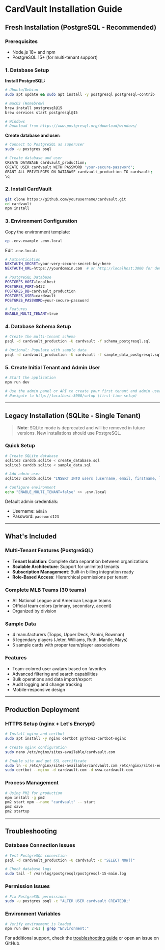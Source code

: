 # CardVault Installation Guide

## Fresh Installation (PostgreSQL - Recommended)

### Prerequisites
- Node.js 18+ and npm
- PostgreSQL 15+ (for multi-tenant support)

### 1. Database Setup

**Install PostgreSQL:**
```bash
# Ubuntu/Debian
sudo apt update && sudo apt install -y postgresql postgresql-contrib

# macOS (Homebrew)
brew install postgresql@15
brew services start postgresql@15

# Windows
# Download from https://www.postgresql.org/download/windows/
```

**Create database and user:**
```bash
# Connect to PostgreSQL as superuser
sudo -u postgres psql

# Create database and user
CREATE DATABASE cardvault_production;
CREATE USER cardvault WITH PASSWORD 'your-secure-password';
GRANT ALL PRIVILEGES ON DATABASE cardvault_production TO cardvault;
\q
```

### 2. Install CardVault

```bash
git clone https://github.com/yourusername/cardvault.git
cd cardvault
npm install
```

### 3. Environment Configuration

Copy the environment template:
```bash
cp .env.example .env.local
```

Edit `.env.local`:
```bash
# Authentication
NEXTAUTH_SECRET=your-very-secure-secret-key-here
NEXTAUTH_URL=https://yourdomain.com  # or http://localhost:3000 for development

# PostgreSQL Database
POSTGRES_HOST=localhost
POSTGRES_PORT=5432
POSTGRES_DB=cardvault_production
POSTGRES_USER=cardvault
POSTGRES_PASSWORD=your-secure-password

# Features
ENABLE_MULTI_TENANT=true
```

### 4. Database Schema Setup

```bash
# Create the multi-tenant schema
psql -d cardvault_production -U cardvault -f schema_postgresql.sql

# Optional: Populate with sample data
psql -d cardvault_production -U cardvault -f sample_data_postgresql.sql
```

### 5. Create Initial Tenant and Admin User

```bash
# Start the application
npm run dev

# Use the admin panel or API to create your first tenant and admin user
# Navigate to http://localhost:3000/setup (first-time setup)
```

---

## Legacy Installation (SQLite - Single Tenant)

> **Note**: SQLite mode is deprecated and will be removed in future versions. New installations should use PostgreSQL.

### Quick Setup
```bash
# Create SQLite database
sqlite3 carddb.sqlite < create_database.sql
sqlite3 carddb.sqlite < sample_data.sql

# Add admin user
sqlite3 carddb.sqlite "INSERT INTO users (username, email, firstname, lastname, password_hash, role) VALUES ('admin', 'admin@cardvault.com', 'Admin', 'User', '\$2b\$12\$lObinT/d5hSSaiiiRDMSt.my82WpG8fE7BT22dUjNHeIY3H6LraCi', 'admin');"

# Configure environment
echo "ENABLE_MULTI_TENANT=false" >> .env.local
```

Default admin credentials:
- Username: `admin`
- Password: `password123`

---

## What's Included

### Multi-Tenant Features (PostgreSQL)
- **Tenant Isolation**: Complete data separation between organizations
- **Scalable Architecture**: Support for unlimited tenants
- **Subscription Management**: Built-in billing integration ready
- **Role-Based Access**: Hierarchical permissions per tenant

### Complete MLB Teams (30 teams)
- All National League and American League teams
- Official team colors (primary, secondary, accent)
- Organized by division

### Sample Data
- 4 manufacturers (Topps, Upper Deck, Panini, Bowman)
- 5 legendary players (Jeter, Williams, Ruth, Mantle, Mays)
- 5 sample cards with proper team/player associations

### Features
- Team-colored user avatars based on favorites
- Advanced filtering and search capabilities
- Bulk operations and data import/export
- Audit logging and change tracking
- Mobile-responsive design

---

## Production Deployment

### HTTPS Setup (nginx + Let's Encrypt)
```bash
# Install nginx and certbot
sudo apt install -y nginx certbot python3-certbot-nginx

# Create nginx configuration
sudo nano /etc/nginx/sites-available/cardvault.com

# Enable site and get SSL certificate
sudo ln -s /etc/nginx/sites-available/cardvault.com /etc/nginx/sites-enabled/
sudo certbot --nginx -d cardvault.com -d www.cardvault.com
```

### Process Management
```bash
# Using PM2 for production
npm install -g pm2
pm2 start npm --name "cardvault" -- start
pm2 save
pm2 startup
```

---

## Troubleshooting

### Database Connection Issues
```bash
# Test PostgreSQL connection
psql -d cardvault_production -U cardvault -c "SELECT NOW()"

# Check database logs
sudo tail -f /var/log/postgresql/postgresql-15-main.log
```

### Permission Issues
```bash
# Fix PostgreSQL permissions
sudo -u postgres psql -c "ALTER USER cardvault CREATEDB;"
```

### Environment Variables
```bash
# Verify environment is loaded
npm run dev 2>&1 | grep "Environment:"
```

For additional support, check the [troubleshooting guide](./TROUBLESHOOTING.md) or open an issue on GitHub.